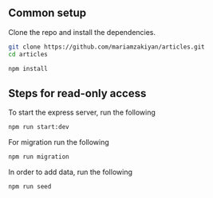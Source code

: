 ## Common setup

Clone the repo and install the dependencies.

```bash
git clone https://github.com/mariamzakiyan/articles.git
cd articles
```

```bash
npm install
```

## Steps for read-only access

To start the express server, run the following

```bash
npm run start:dev
```


For migration run the following

```bash
npm run migration
```


In order to add data, run the following

```bash
npm run seed
```

